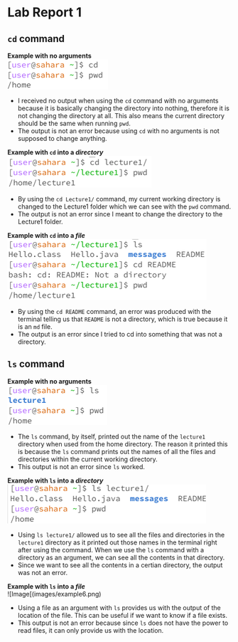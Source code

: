 # **Lab Report 1**

## `cd` command <br/>

**Example with no arguments** <br/>
![Image](images/example1.png) <br/>
- I received no output when using the `cd` command with no arguments because it is basically changing the directory into nothing, therefore it is not changing the directory at all. This also means the current directory should be the same when running `pwd`.<br/>
- The output is not an error because using `cd` with no arguments is not supposed to change anything.

**Example with `cd` into a *directory*** <br/>
![Image](images/example2.png) 
- By using the `cd Lecture1/` command, my current working directory is changed to the Lecture1 folder which we can see with the `pwd` command. <br/>
- The output is not an error since I meant to change the directory to the Lecture1 folder.

**Example with `cd` into a *file*** <br/>
![Image](images/example3.png)
- By using the `cd README` command, an error was produced with the terminal telling us that `README` is not a directory, which is true because it is an `md` file.
- The output is an error since I tried to cd into something that was not a directory.

## `ls` command <br/>

**Example with no arguments** <br/>
![Image](images/example4.png)
- The `ls` command, by itself, printed out the name of the `lecture1` directory when used from the home directory. The reason it printed this is because the `ls` command prints out the names of all the files and directories within the current working directory.
- This output is not an error since `ls` worked. 

**Example with `ls` into a *directory*** <br/>
![Image](images/example5.png)
- Using `ls lecture1/` allowed us to see all the files and directories in the `lecture1` directory as it printed out those names in the terminal right after using the command. When we use the `ls` command with a directory as an argument, we can see all the contents in that directory.
- Since we want to see all the contents in a certian directory, the output was not an error.

**Example with `ls` into a *file*** <br/>
![Image[(images/example6.png)
- Using a file as an argument with `ls` provides us with the output of the location of the file. This can be useful if we want to know if a file exists.
- This output is not an error because since `ls` does not have the power to read files, it can only provide us with the location. 

